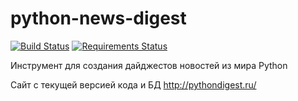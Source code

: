 python-news-digest
==================

[![Build Status](https://travis-ci.org/pythondigest/pythondigest.svg?branch=master)](https://travis-ci.org/pythondigest/pythondigest)
[![Requirements Status](https://requires.io/github/pythondigest/pythondigest/requirements.svg?branch=master)](https://requires.io/github/pythondigest/pythondigest/requirements/?branch=master)

Инструмент для создания дайджестов новостей из мира Python

Сайт с текущей версией кода и БД http://pythondigest.ru/
